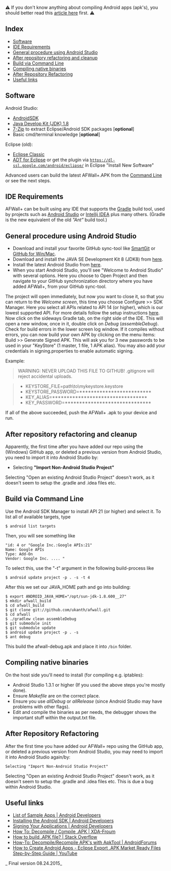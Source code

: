 :warning: If you don't know anything about compiling Android apps (apk's), you should better read this [article here](http://www.vogella.com/articles/Android/article.html) first. :warning:

Index
-----

* [Software](#software)
* [IDE Requirements](#ide-requirements)
* [General procedure using Android Studio](#general-procedure-using-android-studio)
* [After repository refactoring and cleanup](#after-repository-refactoring-and-cleanup)
* [Build via Command Line](#build-via-command-line)
* [Compiling native binaries](#compiling-native-binaries)
* [After Repository Refactoring](#after-repository-refactoring)
* [Useful links](#useful-links)

Software
--------

Android Studio:
* [AndroidSDK](http://developer.android.com/sdk/index.html)
* [Java Develop Kit (JDK) 1.8](http://java.sun.com/javase/downloads/index.jsp)
* [7-Zip](http://7-zip.org/) to extract Eclipse/Android SDK packages [**optional**]
* Basic cmd/terminal knowledge [**optional**]

Eclipse (old):
* [Eclipse Classic](http://www.eclipse.org/downloads/)
* [ADT for Eclipse](http://developer.android.com/sdk/installing/installing-adt.html) or get the plugin via <code>https://dl-ssl.google.com/android/eclipse/</code> in Eclipse "Install New Software"


Advanced users can build the latest AFWall+.APK from the [Command Line](https://developer.android.com/tools/building/building-cmdline.html) or see the next steps.

IDE Requirements
----------------------

AFWall+ can be built using any IDE that supports the [Gradle](https://www.gradle.org/) build tool, used by projects such as [Android Studio](http://developer.android.com/sdk/installing/studio.html) or [Intellij IDEA](http://www.jetbrains.com/idea/) plus many others. (Gradle is the new equivalent of the old _"Ant"_ build tool.)


General procedure using Android Studio
----------------------

* Download and install your favorite GitHub sync-tool like [SmartGit](http://www.syntevo.com/smartgit/) or [GitHub for Win/Mac](https://github.com/).
* Download and install the JAVA SE Development Kit 8 (JDK8) from [here](http://www.oracle.com/technetwork/java/javase/downloads/jdk7-downloads-1880260.html).
* Install the latest Android Studio from [here](http://developer.android.com/sdk/installing/studio.html).
* When you start Android Studio, you'll see "Welcome to Android Studio" with several options. Here you choose to Open Project and then navigate to your GitHub synchronization directory where you have added AFWall+, from your GitHub sync-tool.

The project will open immediately, but now you want to close it, so that you can return to the _Welcome screen_, this time you choose Configure >> SDK Manager. Here you select all APIs related to API 14 (or higher), which is our lowest supported API.
For more details follow the setup instructions [here](http://developer.android.com/sdk/installing/index.html?pkg=studio).
Now click on the sideways Gradle tab, on the right side of the IDE. This will open a new window, once in it, double click on _Debug_ (_assembleDebug_). Check for build errors in the lower screen log window.
If it compiles without errors, you can now build your own APK by clicking on the menu items: Build >> Generate Signed APK. This will ask you for 3 new passwords to be used in your "KeyStore" (1 master, 1 file, 1 APK alias). You may also add your credentials in signing.properties to enable automatic signing.

Example:

> WARNING: NEVER UPLOAD THIS FILE TO GITHUB!
> .gitignore will reject accidental uploads.
 
> * KEYSTORE_FILE=path\\to\\mykeystore.keystore
> * KEYSTORE_PASSWORD=*************************
> * KEY_ALIAS=*********************************
> * KEY_PASSWORD=******************************

If all of the above succeeded, push the AFWall+ .apk to your device and run.


After repository refactoring and cleanup
----------------------

Apparently, the first time after you have added our repo using the (Windows) GitHub app, or deleted a previous version from Android Studio, you need to import it into Android Studio by:

* Selecting **"Import Non-Android Studio Project"**

Selecting "Open an existing Android Studio Project" doesn't work, as it doesn't seem to setup the .gradle and .idea files etc.

Build via Command Line 
----------------------

Use the Android SDK Manager to install API 21 (or higher) and select it.
To list all of available targets, type

```
$ android list targets
```

Then, you will see something like

```
"id: 4 or "Google Inc.:Google APIs:21"
Name: Google APIs
Type: Add-On
Vendor: Google Inc. .... "
```

To select this, use the "-t" argument in the following build-process like

```
$ android update project -p . -s -t 4
```

After this we set our JAVA_HOME path and go into building:

```
$ export ANDROID_JAVA_HOME="/opt/sun-jdk-1.8.600__27" 
$ mkdir afwall_build
$ cd afwall_build
$ git clone git://github.com/ukanth/afwall.git 
$ cd afwall
$ ./gradlew clean assembleDebug
$ git submodule init
$ git submodule update
$ android update project -p . -s
$ ant debug
```

This build the afwall-debug.apk and place it into <code>/bin</code> folder.

Compiling native binaries
-------------------------

On the host side you'll need to install (for compiling e.g. iptables):

* Android Studio 1.3.1 or higher (If you used the above steps you're mostly done).
* Ensure _Makefile_ are on the correct place.
* Ensure you use _allDebug_ or _allRelease_ (since Android Studio may have problems with other flags).
* Edit and compile the binaries as per needs, the debugger shows the important stuff within the output.txt file.

After Repository Refactoring
-------------------------

After the first time you have added our AFWall+ repo using the GitHub app, or deleted a previous version from Android Studio, you may need to import it into Android Studio again/by:

    Selecting "Import Non-Android Studio Project"

Selecting "Open an existing Android Studio Project" doesn't work, as it doesn't seem to setup the .gradle and .idea files etc. This is due a bug within Android Studio. 

Useful links
------------

* [List of Sample Apps | Android Developers](http://developer.android.com/intl/zh-CN/resources/samples/index.html)
* [Installing the Android SDK | Android Developers](https://developer.android.com/sdk/installing/index.html)
* [Signing Your Applications | Android Developers](http://developer.android.com/tools/publishing/app-signing.html#signapp)
* [How To: Decompile / Compile .APK | XDA-Froum](http://forum.xda-developers.com/showthread.php?t=707189)
* [How to build .APK file? | Stack Overflow](http://stackoverflow.com/questions/4600891/how-to-build-apk-file)
* [How-To: Decompile/Recompile APK's with ApkTool | AndroidForums](http://androidforums.com/esteem-all-things-root/520917-guide-how-properly-decompile-recompile-apks-apktool.html)
* [How to Create Android Apps - Eclipse Export .APK Market Ready Files Step-by-Step Guide | YouTube](http://www.youtube.com/watch?v=DvBI16jv7xs)

_ Final version 08.24.2015_